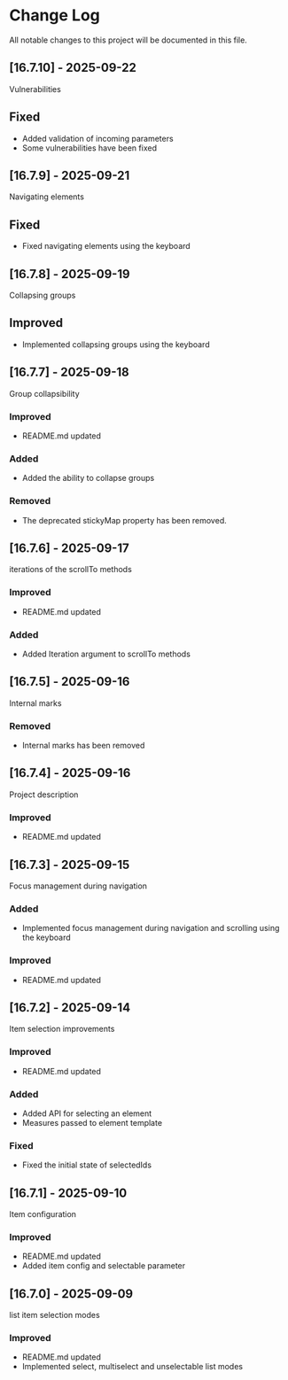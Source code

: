 # Change Log
All notable changes to this project will be documented in this file.

## [16.7.10] - 2025-09-22

Vulnerabilities

## Fixed

- Added validation of incoming parameters
- Some vulnerabilities have been fixed

## [16.7.9] - 2025-09-21

Navigating elements

## Fixed

- Fixed navigating elements using the keyboard

## [16.7.8] - 2025-09-19

Collapsing groups

## Improved

- Implemented collapsing groups using the keyboard

## [16.7.7] - 2025-09-18

Group collapsibility
  
### Improved 

- README.md updated

### Added

- Added the ability to collapse groups

### Removed

- The deprecated stickyMap property has been removed.

## [16.7.6] - 2025-09-17

iterations of the scrollTo methods
  
### Improved 

- README.md updated

### Added

- Added Iteration argument to scrollTo methods

## [16.7.5] - 2025-09-16

Internal marks
  
### Removed 

- Internal marks has been removed

## [16.7.4] - 2025-09-16

Project description
  
### Improved 

- README.md updated

## [16.7.3] - 2025-09-15

Focus management during navigation
  
### Added 

- Implemented focus management during navigation and scrolling using the keyboard
  
### Improved 

- README.md updated

## [16.7.2] - 2025-09-14

Item selection improvements
  
### Improved 

- README.md updated
  
### Added 

- Added API for selecting an element
- Measures passed to element template
  
### Fixed

- Fixed the initial state of selectedIds

## [16.7.1] - 2025-09-10

Item configuration

### Improved 

- README.md updated
- Added item config and selectable parameter

## [16.7.0] - 2025-09-09

list item selection modes

### Improved 

- README.md updated
- Implemented select, multiselect and unselectable list modes
